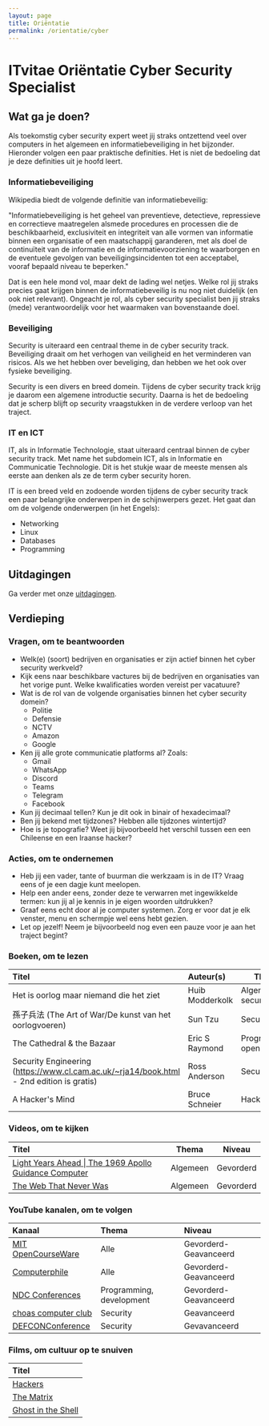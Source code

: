 ```yaml
---
layout: page
title: Oriëntatie
permalink: /orientatie/cyber
---
```


# ITvitae Oriëntatie Cyber Security Specialist

## Wat ga je doen?

Als toekomstig cyber security expert weet jij straks ontzettend veel over computers in het algemeen en informatiebeveiliging in het bijzonder.
Hieronder volgen een paar praktische definities.
Het is niet de bedoeling dat je deze definities uit je hoofd leert.

### Informatiebeveiliging
Wikipedia biedt de volgende definitie van informatiebeveilig:

"Informatiebeveiliging is het geheel van preventieve, detectieve, repressieve en correctieve maatregelen alsmede procedures en processen die de beschikbaarheid, exclusiviteit en integriteit van alle vormen van informatie binnen een organisatie of een maatschappij garanderen, met als doel de continuïteit van de informatie en de informatievoorziening te waarborgen en de eventuele gevolgen van beveiligingsincidenten tot een acceptabel, vooraf bepaald niveau te beperken."

Dat is een hele mond vol, maar dekt de lading wel netjes.
Welke rol jij straks precies gaat krijgen binnen de informatiebeveilig is nu nog niet duidelijk (en ook niet relevant).
Ongeacht je rol, als cyber security specialist ben jij straks (mede) verantwoordelijk voor het waarmaken van bovenstaande doel.

### Beveiliging

Security is uiteraard een centraal theme in de cyber security track.
Beveiliging draait om het verhogen van veiligheid en het verminderen van risicos.
Als we het hebben over beveliging, dan hebben we het ook over fysieke beveiliging.

Security is een divers en breed domein.
Tijdens de cyber security track krijg je daarom een algemene introductie security.
Daarna is het de bedoeling dat je scherp blijft op security vraagstukken in de verdere verloop van het traject.

### IT en ICT
IT, als in Informatie Technologie, staat uiteraard centraal binnen de cyber security track.
Met name het subdomein ICT, als in Informatie en Communicatie Technologie.
Dit is het stukje waar de meeste mensen als eerste aan denken als ze de term cyber security horen.

IT is een breed veld en zodoende worden tijdens de cyber security track een paar belangrijke onderwerpen in de schijnwerpers gezet.
Het gaat dan om de volgende onderwerpen (in het Engels):

- Networking
- Linux
- Databases
- Programming

## Uitdagingen

Ga verder met onze [uitdagingen](/uitdagingen).

## Verdieping

### Vragen, om te beantwoorden

- Welk(e) (soort) bedrijven en organisaties er zijn actief binnen het cyber security werkveld?
- Kijk eens naar beschikbare vactures bij de bedrijven en organisaties van het vorige punt. Welke kwalificaties worden vereist per vacatuure? 
- Wat is de rol van de volgende organisaties binnen het cyber security domein?
  - Politie 
  - Defensie 
  - NCTV 
  - Amazon 
  - Google 
- Ken jij alle grote communicatie platforms al? Zoals:
  - Gmail
  - WhatsApp
  - Discord
  - Teams
  - Telegram
  - Facebook
- Kun jij decimaal tellen? Kun je dit ook in binair of hexadecimaal?
- Ben jij bekend met tijdzones? Hebben alle tijdzones wintertijd?
- Hoe is je topografie? Weet jij bijvoorbeeld het verschil tussen een een Chileense en een Iraanse hacker?

### Acties, om te ondernemen

- Heb jij een vader, tante of buurman die werkzaam is in de IT? Vraag eens of je een dagje kunt meelopen.
- Help een ander eens, zonder deze te verwarren met ingewikkelde termen: kun jij al je kennis in je eigen woorden uitdrukken?
- Graaf eens echt door al je computer systemen. Zorg er voor dat je elk venster, menu en schermpje wel eens hebt gezien.
- Let op jezelf! Neem je bijvoorbeeld nog even een pauze voor je aan het traject begint?

### Boeken, om te lezen

| Titel                                                                                    | Auteur(s)       | Thema                    | Niveau     |
|:-----------------------------------------------------------------------------------------|:----------------|--------------------------|------------|
| Het is oorlog maar niemand die het ziet                                                  | Huib Modderkolk | Algemeen, security       | Beginner   |
| 孫子兵法 (The Art of War/De kunst van het oorlogvoeren)                                  | Sun Tzu         | Security                 | -          |
| The Cathedral & the Bazaar                                                               | Eric S Raymond  | Programming, open source | Gavanceerd |
| Security Engineering (https://www.cl.cam.ac.uk/~rja14/book.html - 2nd edition is gratis) | Ross Anderson   | Security                 | Gevorderd  |
| A Hacker's Mind                                                                          | Bruce Schneier  | Hacking                  | Gevorderd  |

### Videos, om te kijken

| Titel                                                                                                 | Thema    | Niveau    |
|:------------------------------------------------------------------------------------------------------|----------|-----------|
| [Light Years Ahead \| The 1969 Apollo Guidance Computer](https://www.youtube.com/watch?v=B1J2RMorJXM) | Algemeen | Gevorderd |
| [The Web That Never Was](https://www.youtube.com/watch?v=8JOD1AQGqEg)                                 | Algemeen | Gevorderd |

### YouTube kanalen, om te volgen

| Kanaal                                                            | Thema                    | Niveau                |
|:------------------------------------------------------------------|:-------------------------|:----------------------|
| [MIT OpenCourseWare](https://www.youtube.com/@mitocw)             | Alle                     | Gevorderd-Geavanceerd |
| [Computerphile](https://www.youtube.com/@Computerphile)           | Alle                     | Gevorderd-Geavanceerd |
| [NDC Conferences](https://www.youtube.com/@NDC)                   | Programming, development | Gevorderd-Geavanceerd |
| [choas computer club](https://www.youtube.com/@mediacccde/videos) | Security                 | Geavanceerd           |
| [DEFCONConference](https://www.youtube.com/@DEFCONConference)     | Security                 | Gevavanceerd          |

### Films, om cultuur op te snuiven

| Titel                                                       |
|:------------------------------------------------------------|
| [Hackers](https://www.imdb.com/title/tt0113243/)            |
| [The Matrix](https://www.imdb.com/title/tt0133093/)         |
| [Ghost in the Shell](https://www.imdb.com/title/tt0113568/) |
